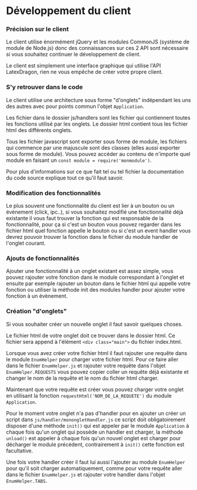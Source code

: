 # Développement du client

### Précision sur le client
Le client utilise énormément jQuery et les modules CommonJS (système de module de Node.js) donc des connaissances sur ces 2 API sont nécessaire si vous souhaitez continuer le développement de client.

Le client est simplement une interface graphique qui utilise l'API LatexDragon, rien ne vous empêche de créer votre propre client.

### S'y retrouver dans le code
Le client utilise une architecture sous forme "d'onglets"  indépendant les uns des autres avec pour points commun l'objet `Application`.

Les fichier dans le dossier js/handlers sont les fichier qui contiennent toutes les fonctions utilisé par les onglets. Le dossier html contient tous les fichier html des différents onglets.

Tous les fichier javascript sont exporter sous forme de module, les fichiers qui commence par une majuscule sont des classes (elles aussi exporter sous forme de module). Vous pouvez accéder au contenu de n'importe quel module en faisant un `const module = require('monmodule')`.

Pour plus d'informations sur ce que fait tel ou tel fichier la documentation du code source explique tout ce qu'il faut savoir.


### Modification des fonctionnalités
Le plus souvent une fonctionnalité du client est lier à un bouton ou un évènement (click, ipc..), si vous souhaitez modifié une fonctionnalité déjà existante il vous faut trouver la fonction qui est responsable de la fonctionnalité, pour ça si c'est un bouton vous pouvez regarder dans les fichier html quel fonction appelle le bouton ou si c'est un event handler vous devrez pouvoir trouver la fonction dans le fichier du module handler de l'onglet courant.

### Ajouts de fonctionnalités 
Ajouter une fonctionnalité à un onglet existant est assez simple, vous pouvez rajouter votre fonction dans le module correspondant à l'onglet et ensuite par exemple rajouter un bouton dans le fichier html qui appelle votre fonction ou utiliser la méthode init des modules handler pour ajouter votre fonction à un évènement.

### Création "d'onglets"
Si vous souhaiter créer un nouvelle onglet il faut savoir quelques choses.

Le fichier html de votre onglet doit ce trouver dans le dossier html. Ce fichier sera append à l'élément `<div class="main">` du fichier index.html.

Lorsque vous avez créer votre fichier html il faut rajouter une requête dans le module `EnumHelper` pour charger votre fichier html. Pour ce faire aller dans le fichier `EnumHelper.js` et rajouter votre requête dans l'objet `EnumHelper.REQUESTS` vous pouvez copier coller un requête déjà existante et changer le nom de la requête et le nom du fichier html charger.

Maintenant que votre requête est créer vous pouvez charger votre onglet en utilisant la fonction `requestHtml('NOM_DE_LA_REQUETE')` du module `Application`.

Pour le moment votre onglet n'a pas d'handler pour en ajouter un créer un script dans `js/handler/monongletHandler.js`
ce script doit obligatoirement disposer d'une méthode `init()` qui est appeler par le module `Application` à chaque fois qu'un onglet qui possède un handler est charger, la méthode `unload()` est appeler à chaque fois qu'un nouvel onglet est charger pour décharger le module précédent, contrairement à `init()` cette fonction est facultative.

Une fois votre handler créer il faut lui aussi l'ajouter au module `EnumHelper` pour qu'il soit charger automatiquement, comme pour votre requête aller dans le fichier `EnumHelper.js` et rajouter votre handler dans l'objet `EnumHelper.TABS`.